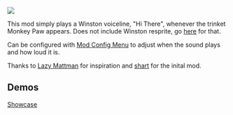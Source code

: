 ![](https://i.imgur.com/t3mr8c7.png)

This mod simply plays a Winston voiceline, "Hi There", whenever the trinket Monkey Paw appears.
Does not include Winston resprite, go [here](https://steamcommunity.com/sharedfiles/filedetails/?id=2924047210) for that.

Can be configured with [Mod Config Menu](https://steamcommunity.com/sharedfiles/filedetails/?id=2681875787) to adjust when the sound plays and how loud it is.

Thanks to [Lazy Mattman](https://www.youtube.com/@lazymattman) for inspiration and [shart](https://steamcommunity.com/sharedfiles/filedetails/?id=2924047210) for the inital mod.

## Demos
[Showcase](none)